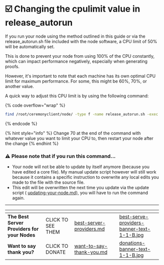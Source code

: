 # ☑️ Changing the cpulimit value in release\_autorun

If you run your node using the method outlined in this guide or via the release\_autorun.sh file included with the node software, a CPU limit of 50% will be automatically set.&#x20;

This is done to prevent your node from using 100% of the CPU constantly, which can impact performance negatively, especially when generating proofs.

However, it's important to note that each machine has its own optimal CPU limit for maximum performance. For some, this might be 60%, 70%, or another value.&#x20;

A quick way to adjust this CPU limit is by using the following command:

{% code overflow="wrap" %}
```bash
find /root/ceremonyclient/node/ -type f -name release_autorun.sh -exec sed -i 's/cpulimit -l [0-9]\+/cpulimit -l 70/g' {} +

```
{% endcode %}

{% hint style="info" %}
Change 70 at the end of the command with whatever value you want to limit your CPU to, then restart your node after the change
{% endhint %}

### ⚠️ Please note that if you run this command...&#x20;

* Your node will not be able to update by itself anymore (because you have edited a core file). My manual update script however will still work because it contains a specific instruction to overwrite any local edits you made to the file with the source file.
* This edit will be overwritten the next time you update via the update script  ( [updating-your-node.md](../../updating-your-node.md "mention")), you will have to run the command again.

***

<table data-card-size="large" data-column-title-hidden data-view="cards" data-full-width="false"><thead><tr><th></th><th></th><th data-hidden data-card-target data-type="content-ref"></th><th data-hidden></th><th data-hidden data-card-cover data-type="files"></th></tr></thead><tbody><tr><td><strong>The Best Server Providers for your Nodes</strong></td><td>CLICK TO SEE THEM</td><td><a href="../../best-server-providers.md">best-server-providers.md</a></td><td></td><td><a href="../../.gitbook/assets/best-serve-providers-banner-text-1-1-B.jpg">best-serve-providers-banner-text-1-1-B.jpg</a></td></tr><tr><td><strong>Want to say thank you?</strong></td><td>CLICK TO DONATE</td><td><a href="../../want-to-say-thank-you.md">want-to-say-thank-you.md</a></td><td></td><td><a href="../../.gitbook/assets/donations-banner-text-1-1-B.jpg">donations-banner-text-1-1-B.jpg</a></td></tr></tbody></table>
